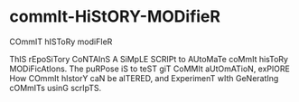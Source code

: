 # commIt-HiStORY-MODifieR
COmmIT hISToRy modiFIeR

ThIS rEpoSiTory CoNTAInS A SiMpLE SCRIPt to AUtoMaTe coMmIt hisToRy MODiFicAtIons. The puRPose iS to teST giT CoMMIt aUtOmATioN, exPlORE How COmmIt hIstorY caN be alTERED, and ExperimenT wIth GeNeratIng cOMmITs usinG scrIpTS.
